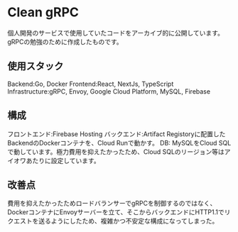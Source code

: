 # Clean gRPC

個人開発のサービスで使用していたコードをアーカイブ的に公開しています。gRPCの勉強のために作成したものです。

## 使用スタック
Backend:Go, Docker
Frontend:React, NextJs, TypeScript
Infrastructure:gRPC, Envoy, Google Cloud Platform, MySQL, Firebase

## 構成
フロントエンド:Firebase Hosting
バックエンド:Artifact Registoryに配置したBackendのDockerコンテナを、Cloud Runで動かす。
DB: MySQLをCloud SQLで動しています。極力費用を抑えたかったため、Cloud SQLのリージョン等はアイオワあたりに設定しています。

## 改善点
費用を抑えたかったためロードバランサーでgRPCを制御するのではなく、DockerコンテナにEnvoyサーバーを立て、そこからバックエンドにHTTP1.1でリクエストを送るようにしたため、複雑かつ不安定な構成になってしまった。